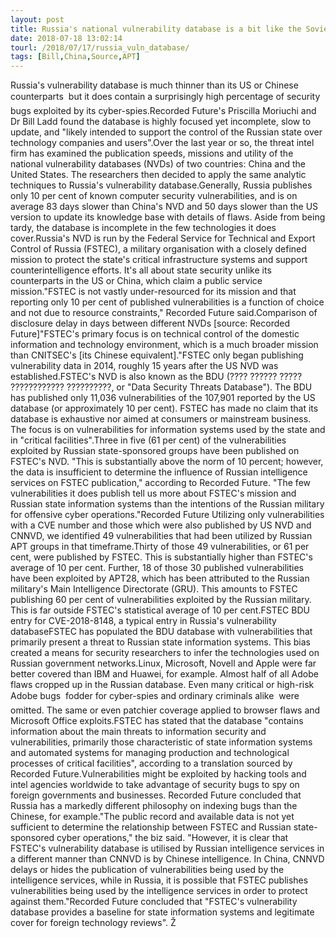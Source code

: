 ```yaml
---
layout: post
title: Russia's national vulnerability database is a bit like the Soviet Union  sparse and slow
date: 2018-07-18 13:02:14
tourl: /2018/07/17/russia_vuln_database/
tags: [Bill,China,Source,APT]
---
```

Russia's vulnerability database is much thinner than its US or Chinese counterparts  but it does contain a surprisingly high percentage of security bugs exploited by its cyber-spies.Recorded Future's Priscilla Moriuchi and Dr Bill Ladd found the database is highly focused yet incomplete, slow to update, and "likely intended to support the control of the Russian state over technology companies and users".Over the last year or so, the threat intel firm has examined the publication speeds, missions and utility of the national vulnerability databases (NVDs) of two countries: China and the United States. The researchers then decided to apply the same analytic techniques to Russia's vulnerability database.Generally, Russia publishes only 10 per cent of known computer security vulnerabilities, and is on average 83 days slower than China's NVD and 50 days slower than the US version to update its knowledge base with details of flaws. Aside from being tardy, the database is incomplete in the few technologies it does cover.Russia's NVD is run by the Federal Service for Technical and Export Control of Russia (FSTEC), a military organisation with a closely defined mission to protect the state's critical infrastructure systems and support counterintelligence efforts. It's all about state security unlike its counterparts in the US or China, which claim a public service mission."FSTEC is not vastly under-resourced for its mission and that reporting only 10 per cent of published vulnerabilities is a function of choice and not due to resource constraints," Recorded Future said.Comparison of disclosure delay in days between different NVDs [source: Recorded Future]"FSTEC's primary focus is on technical control of the domestic information and technology environment, which is a much broader mission than CNITSEC's [its Chinese equivalent]."FSTEC only began publishing vulnerability data in 2014, roughly 15 years after the US NVD was established.FSTEC's NVD is also known as the BDU (???? ?????? ????? ???????????? ??????????, or "Data Security Threats Database"). The BDU has published only 11,036 vulnerabilities of the 107,901 reported by the US database (or approximately 10 per cent). FSTEC has made no claim that its database is exhaustive nor aimed at consumers or mainstream business. The focus is on vulnerabilities for information systems used by the state and in "critical facilities".Three in five (61 per cent) of the vulnerabilities exploited by Russian state-sponsored groups have been published on FSTEC's NVD. "This is substantially above the norm of 10 percent; however, the data is insufficient to determine the influence of Russian intelligence services on FSTEC publication," according to Recorded Future. "The few vulnerabilities it does publish tell us more about FSTEC's mission and Russian state information systems than the intentions of the Russian military for offensive cyber operations."Recorded Future Utilizing only vulnerabilities with a CVE number and those which were also published by US NVD and CNNVD, we identified 49 vulnerabilities that had been utilized by Russian APT groups in that timeframe.Thirty of those 49 vulnerabilities, or 61 per cent, were published by FSTEC. This is substantially higher than FSTEC's average of 10 per cent. Further, 18 of those 30 published vulnerabilities have been exploited by APT28, which has been attributed to the Russian military's Main Intelligence Directorate (GRU). This amounts to FSTEC publishing 60 per cent of vulnerabilities exploited by the Russian military. This is far outside FSTEC's statistical average of 10 per cent.FSTEC BDU entry for CVE-2018-8148, a typical entry in Russia's vulnerability databaseFSTEC has populated the BDU database with vulnerabilities that primarily present a threat to Russian state information systems. This bias created a means for security researchers to infer the technologies used on Russian government networks.Linux, Microsoft, Novell and Apple were far better covered than IBM and Huawei, for example. Almost half of all Adobe flaws cropped up in the Russian database. Even many critical or high-risk Adobe bugs  fodder for cyber-spies and ordinary criminals alike  were omitted. The same or even patchier coverage applied to browser flaws and Microsoft Office exploits.FSTEC has stated that the database "contains information about the main threats to information security and vulnerabilities, primarily those characteristic of state information systems and automated systems for managing production and technological processes of critical facilities", according to a translation sourced by Recorded Future.Vulnerabilities might be exploited by hacking tools and intel agencies worldwide to take advantage of security bugs to spy on foreign governments and businesses. Recorded Future concluded that Russia has a markedly different philosophy on indexing bugs than the Chinese, for example."The public record and available data is not yet sufficient to determine the relationship between FSTEC and Russian state-sponsored cyber operations," the biz said. "However, it is clear that FSTEC's vulnerability database is utilised by Russian intelligence services in a different manner than CNNVD is by Chinese intelligence. In China, CNNVD delays or hides the publication of vulnerabilities being used by the intelligence services, while in Russia, it is possible that FSTEC publishes vulnerabilities being used by the intelligence services in order to protect against them."Recorded Future concluded that "FSTEC's vulnerability database provides a baseline for state information systems and legitimate cover for foreign technology reviews". Ž
